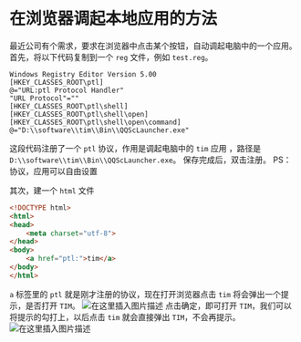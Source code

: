 # 在浏览器调起本地应用的方法
最近公司有个需求，要求在浏览器中点击某个按钮，自动调起电脑中的一个应用。
首先，将以下代码复制到一个 `reg` 文件，例如 `test.reg`。
```
Windows Registry Editor Version 5.00
[HKEY_CLASSES_ROOT\ptl]
@="URL:ptl Protocol Handler"
"URL Protocol"=""
[HKEY_CLASSES_ROOT\ptl\shell]
[HKEY_CLASSES_ROOT\ptl\shell\open]
[HKEY_CLASSES_ROOT\ptl\shell\open\command]
@="D:\\software\\tim\\Bin\\QQScLauncher.exe"
```
这段代码注册了一个 `ptl`  协议，作用是调起电脑中的 `tim` 应用 ，路径是 `D:\\software\\tim\\Bin\\QQScLauncher.exe`。
保存完成后，双击注册。
PS：协议，应用可以自由设置

其次，建一个 `html` 文件
```html
<!DOCTYPE html>
<html>
<head>
    <meta charset="utf-8">
</head>
<body>
    <a href="ptl:">tim</a>
</body>
</html>
```
`a` 标签里的 `ptl` 就是刚才注册的协议，现在打开浏览器点击 `tim` 将会弹出一个提示，是否打开 `TIM`。
![在这里插入图片描述](https://img-blog.csdnimg.cn/20190517173813879.png)
点击确定，即可打开 `TIM`，我们可以将提示的勾打上，以后点击 `tim` 就会直接弹出 `TIM`，不会再提示。
![在这里插入图片描述](https://img-blog.csdnimg.cn/2019051717391947.jpg?x-oss-process=image/watermark,type_ZmFuZ3poZW5naGVpdGk,shadow_10,text_aHR0cHM6Ly9ibG9nLmNzZG4ubmV0L3E0MTEwMjAzODI=,size_16,color_FFFFFF,t_70)
